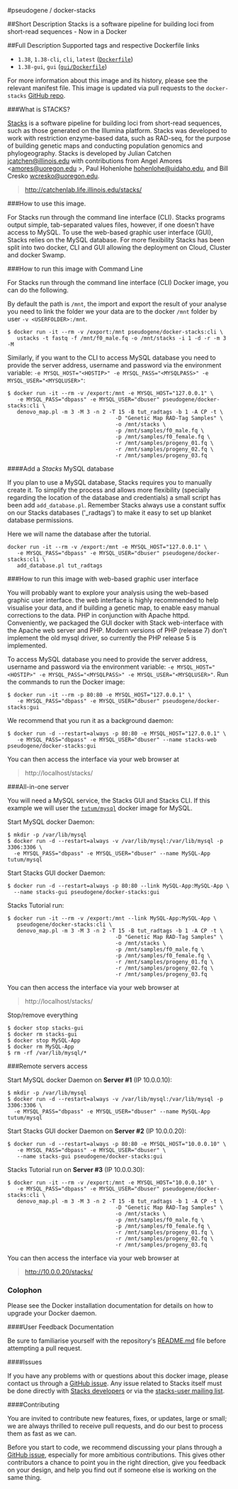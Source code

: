 #pseudogene / docker-stacks


##Short Description
Stacks is a software pipeline for building loci from short-read sequences - Now in a Docker


##Full Description
Supported tags and respective Dockerfile links

 * `1.38`, `1.38-cli`, `cli`, `latest` ([`Dockerfile`](https://github.com/pseudogene/docker-stacks/blob/master/Dockerfile))
 * `1.38-gui`, `gui` ([`gui/Dockerfile`](https://github.com/pseudogene/docker-stacks/blob/master/gui/Dockerfile))

For more information about this image and its history, please see the relevant manifest file. This image is updated via pull requests to the `docker-stacks` [GitHub repo](https://github.com/pseudogene/docker-stacks/).

###What is STACKS?

[Stacks](http://catchenlab.life.illinois.edu/stacks/) is a software pipeline for building loci from short-read sequences, such as those generated on the Illumina platform. Stacks was developed to work with restriction enzyme-based data, such as RAD-seq, for the purpose of building genetic maps and conducting population genomics and phylogeography. Stacks is developed by Julian Catchen <jcatchen@illinois.edu> with contributions from Angel Amores <amores@uoregon.edu >, Paul Hohenlohe <hohenlohe@uidaho.edu>, and Bill Cresko <wcresko@uoregon.edu>.

>    http://catchenlab.life.illinois.edu/stacks/

###How to use this image.

For Stacks run through the command line interface (CLI). Stacks programs output simple, tab-separated values files, however, if one doesn’t have access to MySQL. To use the web-based graphic user interface (GUI), Stacks relies on the MySQL database. For more flexibility Stacks has been split into two docker, CLI and GUI allowing the deployment on Cloud, Cluster and docker Swamp.

###How to run this image with Command Line

For Stacks run through the command line interface (CLI) Docker image, you can do the following.

By default the path is `/mnt`, the import and export the result of your analyse you need to link the folder we your data are to the docker `/mnt` folder by user `-v <USERFOLDER>:/mnt`.

```
$ docker run -it --rm -v /export:/mnt pseudogene/docker-stacks:cli \
   ustacks -t fastq -f /mnt/f0_male.fq -o /mnt/stacks -i 1 -d -r -m 3 -M
```

Similarly, if you want to the CLI to access MySQL database you need to provide the server address, username and password via the environment variable: `-e MYSQL_HOST="<HOSTIP>" -e MYSQL_PASS="<MYSQLPASS>" -e MYSQL_USER="<MYSQLUSER>"`:

```
$ docker run -it --rm -v /export:/mnt -e MYSQL_HOST="127.0.0.1" \
   -e MYSQL_PASS="dbpass" -e MYSQL_USER="dbuser" pseudogene/docker-stacks:cli \
   denovo_map.pl -m 3 -M 3 -n 2 -T 15 -B tut_radtags -b 1 -A CP -t \
                                  -D "Genetic Map RAD-Tag Samples" \
                                  -o /mnt/stacks \
                                  -p /mnt/samples/f0_male.fq \
                                  -p /mnt/samples/f0_female.fq \
                                  -r /mnt/samples/progeny_01.fq \
                                  -r /mnt/samples/progeny_02.fq \
                                  -r /mnt/samples/progeny_03.fq
```

####Add a _Stacks_ MySQL database

If you plan to use a MySQL database, Stacks requires you to manually create it. To simplify the process and allows more flexibility (specially regarding the location of the database and credentials) a small script has been add `add_database.pl`. Remember Stacks always use a constant suffix on our Stacks databases ('_radtags') to make it easy to set up blanket database permissions.

Here we will name the database after the tutorial.

```
docker run -it --rm -v /export:/mnt -e MYSQL_HOST="127.0.0.1" \
   -e MYSQL_PASS="dbpass" -e MYSQL_USER="dbuser" pseudogene/docker-stacks:cli \
   add_database.pl tut_radtags
```


###How to run this image with web-based graphic user interface

You will probably want to explore your analysis using the web-based graphic user interface. the web interface is highly recommended to help visualise your data, and if building a genetic map, to enable easy manual corrections to the data. PHP in conjunction with Apache httpd. Conveniently, we packaged the GUI docker with Stack web-interface with the Apache web server and PHP.
Modern versions of PHP (release 7) don't implement the old mysql driver, so currently the PHP release 5 is implemented.

To access MySQL database you need to provide the server address, username and password via the environment variable: `-e MYSQL_HOST="<HOSTIP>" -e MYSQL_PASS="<MYSQLPASS>" -e MYSQL_USER="<MYSQLUSER>"`. Run the commands to run the Docker image:

```
$ docker run -it --rm -p 80:80 -e MYSQL_HOST="127.0.0.1" \
   -e MYSQL_PASS="dbpass" -e MYSQL_USER="dbuser" pseudogene/docker-stacks:gui
```

We recommend that you run it as a background daemon:

```
$ docker run -d --restart=always -p 80:80 -e MYSQL_HOST="127.0.0.1" \
   -e MYSQL_PASS="dbpass" -e MYSQL_USER="dbuser" --name stacks-web pseudogene/docker-stacks:gui
```

You can then access the interface via your web browser at

>    http://localhost/stacks/


###All-in-one server

You will need a MySQL service, the Stacks GUI and Stacks CLI. If this example we will user the [`tutum/mysql`](https://hub.docker.com/r/tutum/mysql/) docker image for MySQL.

Start MySQL docker Daemon:

```
$ mkdir -p /var/lib/mysql
$ docker run -d --restart=always -v /var/lib/mysql:/var/lib/mysql -p 3306:3306 \
  -e MYSQL_PASS="dbpass" -e MYSQL_USER="dbuser" --name MySQL-App tutum/mysql
```

Start Stacks GUI docker Daemon:

```
$ docker run -d --restart=always -p 80:80 --link MySQL-App:MySQL-App \
  --name stacks-gui pseudogene/docker-stacks:gui
```

Stacks Tutorial run:

```
$ docker run -it --rm -v /export:/mnt --link MySQL-App:MySQL-App \
   pseudogene/docker-stacks:cli \
   denovo_map.pl -m 3 -M 3 -n 2 -T 15 -B tut_radtags -b 1 -A CP -t \
                                  -D "Genetic Map RAD-Tag Samples" \
                                  -o /mnt/stacks \
                                  -p /mnt/samples/f0_male.fq \
                                  -p /mnt/samples/f0_female.fq \
                                  -r /mnt/samples/progeny_01.fq \
                                  -r /mnt/samples/progeny_02.fq \
                                  -r /mnt/samples/progeny_03.fq
```

You can then access the interface via your web browser at

>    http://localhost/stacks/

Stop/remove everything

```
$ docker stop stacks-gui
$ docker rm stacks-gui
$ docker stop MySQL-App
$ docker rm MySQL-App
$ rm -rf /var/lib/mysql/*
```

###Remote servers access

Start MySQL docker Daemon on **Server #1** (IP 10.0.0.10):

```
$ mkdir -p /var/lib/mysql
$ docker run -d --restart=always -v /var/lib/mysql:/var/lib/mysql -p 3306:3306 \
  -e MYSQL_PASS="dbpass" -e MYSQL_USER="dbuser" --name MySQL-App tutum/mysql
```

Start Stacks GUI docker Daemon on **Server #2** (IP 10.0.0.20):

```
$ docker run -d --restart=always -p 80:80 -e MYSQL_HOST="10.0.0.10" \
   -e MYSQL_PASS="dbpass" -e MYSQL_USER="dbuser" \
   --name stacks-gui pseudogene/docker-stacks:gui
```

Stacks Tutorial run on **Server #3** (IP 10.0.0.30):

```
$ docker run -it --rm -v /export:/mnt -e MYSQL_HOST="10.0.0.10" \
   -e MYSQL_PASS="dbpass" -e MYSQL_USER="dbuser" pseudogene/docker-stacks:cli \
   denovo_map.pl -m 3 -M 3 -n 2 -T 15 -B tut_radtags -b 1 -A CP -t \
                                  -D "Genetic Map RAD-Tag Samples" \
                                  -o /mnt/stacks \
                                  -p /mnt/samples/f0_male.fq \
                                  -p /mnt/samples/f0_female.fq \
                                  -r /mnt/samples/progeny_01.fq \
                                  -r /mnt/samples/progeny_02.fq \
                                  -r /mnt/samples/progeny_03.fq
```

You can then access the interface via your web browser at

>    http://10.0.0.20/stacks/


### Colophon

Please see the Docker installation documentation for details on how to upgrade your Docker daemon.

####User Feedback Documentation

Be sure to familiarise yourself with the repository's [README.md](https://github.com/pseudogene/docker-stacks/blob/master/README.md) file before attempting a pull request.

####Issues

If you have any problems with or questions about this docker image, please contact us through a [GitHub issue](https://github.com/pseudogene/docker-stacks/issues).
Any issue related to Stacks itself must be done directly with [Stacks developers](http://catchenlab.life.illinois.edu/stacks/) or via the [stacks-user mailing list](http://groups.google.com/group/stacks-users).


####Contributing

You are invited to contribute new features, fixes, or updates, large or small; we are always thrilled to receive pull requests, and do our best to process them as fast as we can.

Before you start to code, we recommend discussing your plans through a [GitHub issue](https://github.com/pseudogene/docker-stacks/issues), especially for more ambitious contributions. This gives other contributors a chance to point you in the right direction, give you feedback on your design, and help you find out if someone else is working on the same thing.
